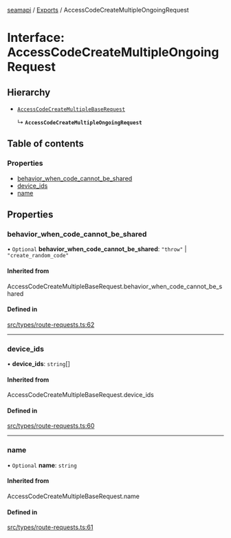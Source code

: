 [seamapi](../README.md) / [Exports](../modules.md) / AccessCodeCreateMultipleOngoingRequest

# Interface: AccessCodeCreateMultipleOngoingRequest

## Hierarchy

- [`AccessCodeCreateMultipleBaseRequest`](../modules.md#accesscodecreatemultiplebaserequest)

  ↳ **`AccessCodeCreateMultipleOngoingRequest`**

## Table of contents

### Properties

- [behavior\_when\_code\_cannot\_be\_shared](AccessCodeCreateMultipleOngoingRequest.md#behavior_when_code_cannot_be_shared)
- [device\_ids](AccessCodeCreateMultipleOngoingRequest.md#device_ids)
- [name](AccessCodeCreateMultipleOngoingRequest.md#name)

## Properties

### behavior\_when\_code\_cannot\_be\_shared

• `Optional` **behavior\_when\_code\_cannot\_be\_shared**: ``"throw"`` \| ``"create_random_code"``

#### Inherited from

AccessCodeCreateMultipleBaseRequest.behavior\_when\_code\_cannot\_be\_shared

#### Defined in

[src/types/route-requests.ts:62](https://github.com/seamapi/javascript/blob/main/src/types/route-requests.ts#L62)

___

### device\_ids

• **device\_ids**: `string`[]

#### Inherited from

AccessCodeCreateMultipleBaseRequest.device\_ids

#### Defined in

[src/types/route-requests.ts:60](https://github.com/seamapi/javascript/blob/main/src/types/route-requests.ts#L60)

___

### name

• `Optional` **name**: `string`

#### Inherited from

AccessCodeCreateMultipleBaseRequest.name

#### Defined in

[src/types/route-requests.ts:61](https://github.com/seamapi/javascript/blob/main/src/types/route-requests.ts#L61)

